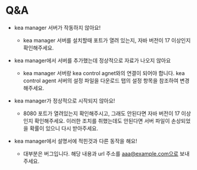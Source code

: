 Q&A
========

+ kea manager 서버가 작동하지 않아요!
    - kea manager 서버를 설치할때 포트가 열려 있는지,
      자바 버전이 17 이상인지 확인해주세요.


+ kea manager에서 서버를 추가했는데 정상적으로 자료가 나오지 않아요
    - kea manager 서버랑 kea control agnet와의 연결이 되어야 합니다.
      kea control agent 서버의 설정 파일을 다운로드 탭의 설정 항목을 참조하여 변경해주세요.


+ kea manager가 정상적으로 시작되지 않아요!
    - 8080 포트가 열려있는지 확인해주시고, 그래도 안된다면 자바 버전이 17 이상인지 확인해주세요.
      이러한 조치를 취했는데도 안된다면 서버 파일이 손상되었을 확률이 있으니 다시 받아주세요.

+ kea manager에서 설명서에 적힌것과 다른 동작을 해요!
  - 대부분은 버그입니다. 해당 내용과 url 주소를 aaa@example.com으로 보내주세요.